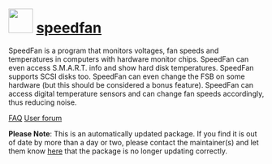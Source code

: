 # <img src="https://cdn.jsdelivr.net/gh/mkevenaar/chocolatey-packages@014e3dda4ace9d5a4c8b8846c795969a36429bd2/icons/speedfan.png" width="48" height="48"/> [speedfan](https://community.chocolatey.org/packages/speedfan)

SpeedFan is a program that monitors voltages, fan speeds and temperatures in computers with hardware monitor chips. SpeedFan can even access S.M.A.R.T. info and show hard disk temperatures. SpeedFan supports SCSI disks too. SpeedFan can even change the FSB on some hardware (but this should be considered a bonus feature). SpeedFan can access digital temperature sensors and can change fan speeds accordingly, thus reducing noise.

[FAQ](http://www.almico.com/sffaq.php)
[User forum](http://www.almico.com/forumindex.php)

**Please Note**: This is an automatically updated package. If you find it is
out of date by more than a day or two, please contact the maintainer(s) and
let them know [here](https://github.com/mkevenaar/chocolatey-packages/issues) that the package is no longer updating correctly.

